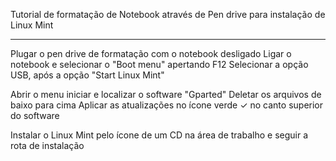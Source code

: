 Tutorial de formatação de Notebook através de Pen drive para instalação de Linux Mint

____________________

Plugar o pen drive de formatação com o notebook desligado
Ligar o notebook e selecionar o "Boot menu" apertando F12
Selecionar a opção USB, após a opção "Start Linux Mint"

Abrir o menu iniciar e localizar o software "Gparted"
Deletar os arquivos de baixo para cima
Aplicar as atualizações no ícone verde ✓ no canto superior do software

Instalar o Linux Mint pelo ícone de um CD na área de trabalho e seguir a rota de instalação
